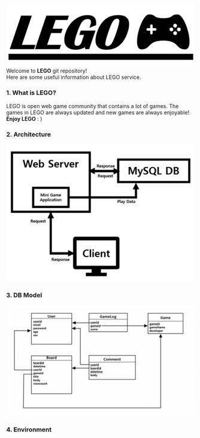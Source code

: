 ![logo](./pic/logo.png)<br>
Welcome to __LEGO__  git repository!<br>
Here are some useful information about LEGO service.

### 1. What is LEGO?
LEGO is open web game community that contains a lot of games. The games in LEGO are always updated and new games are always enjoyable! __Enjoy LEGO__ : )

### 2. Architecture
![architecture](./pic/architecture.png)

### 3. DB Model
![dbmodel](./pic/dbmodel.png)

### 4. Environment
